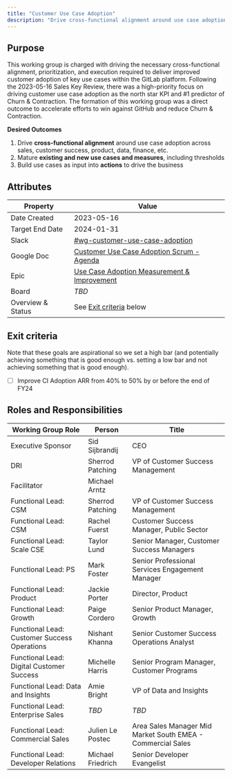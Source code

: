```yaml
---
title: "Customer Use Case Adoption"
description: "Drive cross-functional alignment around use case adoption as the north star KPI and #1 predictor of Churn & Contraction."
---
```


## Purpose

This working group is charged with driving the necessary cross-functional alignment, prioritization, and execution required to deliver improved customer adoption of key use cases within the GitLab platform. Following the 2023-05-16 Sales Key Review, there was a high-priority focus on driving customer use case adoption as the north star KPI and #1 predictor of Churn & Contraction. The formation of this working group was a direct outcome to accelerate efforts to win against GitHub and reduce Churn & Contraction.

**Desired Outcomes**

1. Drive **cross-functional alignment** around use case adoption across sales, customer success, product, data, finance, etc.
1. Mature **existing and new use cases and measures**, including thresholds
1. Build use cases as input into **actions** to drive the business


## Attributes

| Property        | Value      |
|-----------------|------------|
| Date Created    | 2023-05-16 |
| Target End Date | 2024-01-31 |
| Slack           | [#wg-customer-use-case-adoption](https://gitlab.slack.com/archives/C0584NEKSRJ) |
| Google Doc      | [Customer Use Case Adoption Scrum - Agenda](https://docs.google.com/document/d/1WtwXCK1r7hoco5O8oW5SIKiIWtXDr_WOLeWcIaDM7Nk/edit?usp=sharing)  |
| Epic            | [Use Case Adoption Measurement & Improvement](https://gitlab.com/groups/gitlab-com/-/epics/2190)
| Board           | _TBD_ |
| Overview & Status | See [Exit criteria](#exit-criteria) below |

## Exit criteria

Note that these goals are aspirational so we set a high bar (and potentially achieving something that is good enough vs. setting a low bar and not achieving something that is good enough).

- [ ] Improve CI Adoption ARR from 40% to 50% by or before the end of FY24

## Roles and Responsibilities

| Working Group Role                           | Person                        | Title                                                      |
|----------------------------------------------|-------------------------------|------------------------------------------------------------|
| Executive Sponsor                            | Sid Sijbrandij                | CEO                                                        |
| DRI                                          | Sherrod Patching              | VP of Customer Success Management                          |
| Facilitator                                  | Michael Arntz                 |                                                            |
| Functional Lead: CSM                         | Sherrod Patching              | VP of Customer Success Management                          |
| Functional Lead: CSM                         | Rachel Fuerst                 | Customer Success Manager, Public Sector                    |
| Functional Lead: Scale CSE                   | Taylor Lund                   | Senior Manager, Customer Success Managers                  |
| Functional Lead: PS                          | Mark Foster                   | Senior Professional Services Engagement Manager            |
| Functional Lead: Product                     | Jackie Porter                 | Director, Product                                          |
| Functional Lead: Growth                      | Paige Cordero                 | Senior Product Manager, Growth                             |
| Functional Lead: Customer Success Operations | Nishant Khanna                | Senior Customer Success Operations Analyst                 |
| Functional Lead: Digital Customer Success    | Michelle Harris               | Senior Program Manager, Customer Programs                  |
| Functional Lead: Data and Insights           | Amie Bright                   | VP of Data and Insights                                    |
| Functional Lead: Enterprise Sales            | _TBD_                         | _TBD_                                                      |
| Functional Lead: Commercial Sales            | Julien Le Postec              | Area Sales Manager Mid Market South EMEA - Commercial Sales|
| Functional Lead: Developer Relations         | Michael Friedrich             | Senior Developer Evangelist                                |
